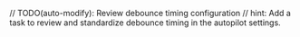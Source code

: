 // TODO(auto-modify): Review debounce timing configuration
// hint: Add a task to review and standardize debounce timing in the autopilot settings.
